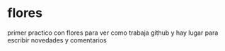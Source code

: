 # flores
primer practico con flores para ver como trabaja github
y hay lugar para escribir novedades y comentarios
